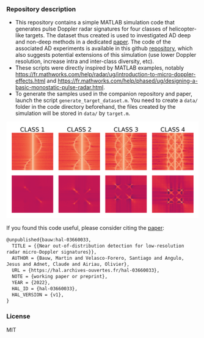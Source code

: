 ### Repository description

- This repository contains a simple MATLAB simulation code that generates pulse Doppler radar signatures
for four classes of helicopter-like targets. The dataset thus created is used to investigated AD
deep and non-deep methods in a dedicated [paper](https://hal.archives-ouvertes.fr/hal-03660033). The code of the associated AD experiments is available in this
github [repository](https://github.com/Blupblupblup/Near-OOD-Doppler-Signatures), which also suggests potential extensions of this simulation (use lower Doppler resolution, increase intra and inter-class diversity, etc).
- These scripts were directly inspired by MATLAB examples, 
notably https://fr.mathworks.com/help/radar/ug/introduction-to-micro-doppler-effects.html and https://fr.mathworks.com/help/phased/ug/designing-a-basic-monostatic-pulse-radar.html.
- To generate the samples used in the companion repository and paper, launch the script `generate_target_dataset.m`. You need to create a `data/` folder in the code directory beforehand, the
files created by the simulation will be stored in `data/` by `target.m`.

![four classes](four_classes.png)

If you found this code useful, please consider citing the [paper](https://hal.archives-ouvertes.fr/hal-03660033/document):

```
@unpublished{bauw:hal-03660033,
  TITLE = {{Near out-of-distribution detection for low-resolution radar micro-Doppler signatures}},
  AUTHOR = {Bauw, Martin and Velasco-Forero, Santiago and Angulo, Jesus and Adnet, Claude and Airiau, Olivier},
  URL = {https://hal.archives-ouvertes.fr/hal-03660033},
  NOTE = {working paper or preprint},
  YEAR = {2022},
  HAL_ID = {hal-03660033},
  HAL_VERSION = {v1},
}
```

### License

MIT
